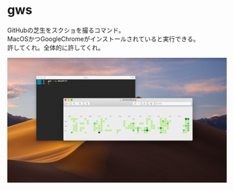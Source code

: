 # gws
GitHubの芝生をスクショを撮るコマンド。  
MacOSかつGoogleChromeがインストールされていると実行できる。  
許してくれ。全体的に許してくれ。

![demo](./images/demo.png)